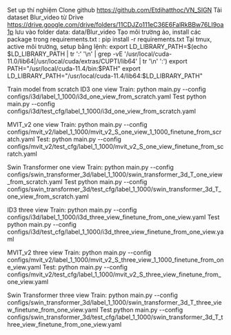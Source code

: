 Set up thí nghiệm
Clone github https://github.com/Etdihatthoc/VN_SIGN 
Tải dataset Blur_video từ Drive https://drive.google.com/drive/folders/11CDJZo111eC36E6FalRkBBw76LI9oa1p lưu vào folder data: data/Blur_video
Tạo môi trường ảo, install các package trong requirements.txt : 
pip install -r requirements.txt
Tại tmux, active môi trường, setup bằng lệnh:
export LD_LIBRARY_PATH=$(echo $LD_LIBRARY_PATH | tr ':' '\n' | grep -vE '/usr/local/cuda-11.0/lib64|/usr/local/cuda/extras/CUPTI/lib64' | tr '\n' ':')
export PATH="/usr/local/cuda-11.4/bin:$PATH" 
export LD_LIBRARY_PATH="/usr/local/cuda-11.4/lib64:$LD_LIBRARY_PATH"

Train model from scratch
ID3 one view
Train: 
python main.py --config configs/i3d/label_1_1000/i3d_one_view_from_scratch.yaml
Test 
python main.py --config configs/i3d/test_cfg/label_1_1000/i3d_one_view_from_scratch.yaml

MVIT_v2 one view
Train:
python main.py --config configs/mvit_v2/label_1_1000/mvit_v2_S_one_view_1_1000_finetune_from_scratch.yaml
Test:
python main.py --config
configs/mvit_v2/test_cfg/label_1_1000/mvit_v2_S_one_view_finetune_from_scratch.yaml

Swin Transformer one view
Train: 
python main.py --config configs/swin_transformer_3d/label_1_1000/swin_transformer_3d_T_one_view_from_scratch.yaml
Test 
python main.py --config configs/swin_transformer_3d/test_cfg/label_1_1000/swin_transformer_3d_T_one_view_from_scratch.yaml

ID3 three view
Train: 
python main.py --config configs/i3d/label_1_1000/i3d_three_view_finetune_from_one_view.yaml
Test 
python main.py --config configs/i3d/test_cfg/label_1_1000/i3d_three_view_finetune_from_one_view.yaml

MVIT_v2 three view
Train:
python main.py --config configs/mvit_v2/label_1_1000/mvit_v2_S_three_view_1_1000_finetune_from_one_view.yaml
Test:
python main.py --config
configs/mvit_v2/test_cfg/label_1_1000/mvit_v2_S_three_view_finetune_from_one_view.yaml

Swin Transformer three view
Train: 
python main.py --config configs/swin_transformer_3d/label_1_1000/swin_transformer_3d_T_three_view_finetune_from_one_view.yaml
Test 
python main.py --config configs/swin_transformer_3d/test_cfg/label_1_1000/swin_transformer_3d_T_three_view_finetune_from_one_view.yaml
